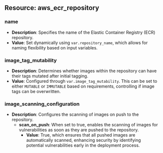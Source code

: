## Resource: aws_ecr_repository
### name
- **Description**: Specifies the name of the Elastic Container Registry (ECR) repository.
- **Value**: Set dynamically using `var.repository_name`, which allows for naming flexibility based on input variables.

### image_tag_mutability
- **Description**: Determines whether images within the repository can have their tags mutated after initial tagging.
- **Value**: Configured through `var.image_tag_mutability`. This can be set to either `MUTABLE` or `IMMUTABLE` based on requirements, controlling if image tags can be overwritten.

### image_scanning_configuration
- **Description**: Configures the scanning of images on push to the repository.
    - **scan_on_push**: When set to true, enables the scanning of images for vulnerabilities as soon as they are pushed to the repository.
        - **Value**: True, which ensures that all pushed images are automatically scanned, enhancing security by identifying potential vulnerabilities early in the deployment process.
